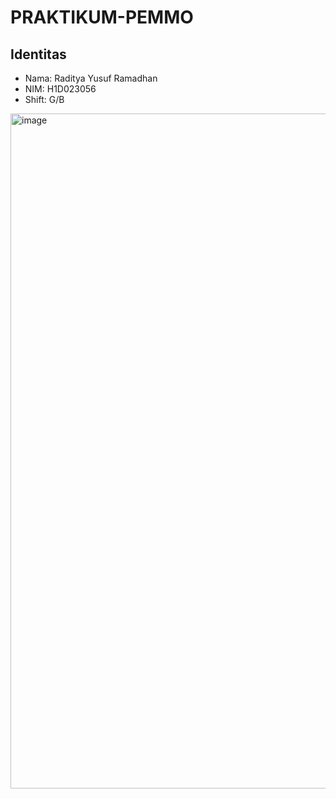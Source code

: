# PRAKTIKUM-PEMMO
## Identitas
- Nama: Raditya Yusuf Ramadhan
- NIM: H1D023056
- Shift: G/B

<img width="1920" height="1080" alt="image" src="https://github.com/user-attachments/assets/0fbdeda6-c313-43cd-a802-082df671548a" />
